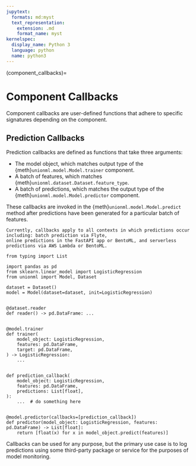 ```yaml
---
jupytext:
  formats: md:myst
  text_representation:
    extension: .md
    format_name: myst
kernelspec:
  display_name: Python 3
  language: python
  name: python3
---
```


(component_callbacks)=

# Component Callbacks

Component callbacks are user-defined functions that adhere to specific signatures depending
on the component.

## Prediction Callbacks

Prediction callbacks are defined as functions that take three arguments:

- The model object, which matches output type of the {meth}`unionml.model.Model.trainer` component.
- A batch of features, which matches {meth}`unionml.dataset.Dataset.feature_type`.
- A batch of predictions, which matches the output type of the {meth}`unionml.model.Model.predictor` component.

These callbacks are invoked in the {meth}`unionml.model.Model.predict` method after predictions have been
generated for a particular batch of features.

```{note}
Currently, callbacks apply to all contexts in which predictions occur including: batch prediction via Flyte,
online predictions in the FastAPI app or BentoML, and serverless predictions via AWS Lambda or BentoML.
```

```{code-cell} python
from typing import List

import pandas as pd
from sklearn.linear_model import LogisticRegression
from unionml import Model, Dataset

dataset = Dataset()
model = Model(dataset=dataset, init=LogisticRegression)


@dataset.reader
def reader() -> pd.DataFrame: ...


@model.trainer
def trainer(
    model_object: LogisticRegression,
    features: pd.DataFrame,
    target: pd.DataFrame,
) -> LogisticRegression:
    ...


def prediction_callback(
    model_object: LogisticRegression,
    features: pd.DataFrame,
    predictions: List[float],
):
    ...  # do something here


@model.predictor(callbacks=[prediction_callback])
def predictor(model_object: LogisticRegression, features: pd.DataFrame) -> List[float]:
    return [float(x) for x in model_object.predict(features)]
```

Callbacks can be used for any purpose, but the primary use case is to log predictions using some third-party
package or service for the purposes of model monitoring.
